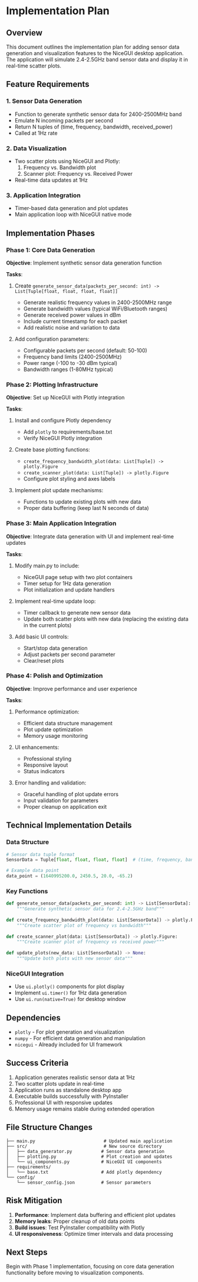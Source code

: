 # Implementation Plan

## Overview
This document outlines the implementation plan for adding sensor data generation and visualization features to the NiceGUI desktop application. The application will simulate 2.4-2.5GHz band sensor data and display it in real-time scatter plots.

## Feature Requirements

### 1. Sensor Data Generation
- Function to generate synthetic sensor data for 2400-2500MHz band
- Emulate N incoming packets per second
- Return N tuples of (time, frequency, bandwidth, received_power)
- Called at 1Hz rate

### 2. Data Visualization
- Two scatter plots using NiceGUI and Plotly:
  1. Frequency vs. Bandwidth plot
  2. Scanner plot: Frequency vs. Received Power
- Real-time data updates at 1Hz

### 3. Application Integration
- Timer-based data generation and plot updates
- Main application loop with NiceGUI native mode

## Implementation Phases

### Phase 1: Core Data Generation
**Objective**: Implement synthetic sensor data generation function

**Tasks**:
1. Create `generate_sensor_data(packets_per_second: int) -> List[Tuple[float, float, float, float]]`
   - Generate realistic frequency values in 2400-2500MHz range
   - Generate bandwidth values (typical WiFi/Bluetooth ranges)
   - Generate received power values in dBm
   - Include current timestamp for each packet
   - Add realistic noise and variation to data

2. Add configuration parameters:
   - Configurable packets per second (default: 50-100)
   - Frequency band limits (2400-2500MHz)
   - Power range (-100 to -30 dBm typical)
   - Bandwidth ranges (1-80MHz typical)

### Phase 2: Plotting Infrastructure
**Objective**: Set up NiceGUI with Plotly integration

**Tasks**:
1. Install and configure Plotly dependency
   - Add `plotly` to requirements/base.txt
   - Verify NiceGUI Plotly integration

2. Create base plotting functions:
   - `create_frequency_bandwidth_plot(data: List[Tuple]) -> plotly.Figure`
   - `create_scanner_plot(data: List[Tuple]) -> plotly.Figure`
   - Configure plot styling and axes labels

3. Implement plot update mechanisms:
   - Functions to update existing plots with new data
   - Proper data buffering (keep last N seconds of data)

### Phase 3: Main Application Integration
**Objective**: Integrate data generation with UI and implement real-time updates

**Tasks**:
1. Modify main.py to include:
   - NiceGUI page setup with two plot containers
   - Timer setup for 1Hz data generation
   - Plot initialization and update handlers

2. Implement real-time update loop:
   - Timer callback to generate new sensor data
   - Update both scatter plots with new data (replacing the existing data in the current plots)

3. Add basic UI controls:
   - Start/stop data generation
   - Adjust packets per second parameter
   - Clear/reset plots

### Phase 4: Polish and Optimization
**Objective**: Improve performance and user experience

**Tasks**:
1. Performance optimization:
   - Efficient data structure management
   - Plot update optimization
   - Memory usage monitoring

2. UI enhancements:
   - Professional styling
   - Responsive layout
   - Status indicators

3. Error handling and validation:
   - Graceful handling of plot update errors
   - Input validation for parameters
   - Proper cleanup on application exit

## Technical Implementation Details

### Data Structure
```python
# Sensor data tuple format
SensorData = Tuple[float, float, float, float]  # (time, frequency, bandwidth, power)

# Example data point
data_point = (1640995200.0, 2450.5, 20.0, -65.2)
```

### Key Functions
```python
def generate_sensor_data(packets_per_second: int) -> List[SensorData]:
    """Generate synthetic sensor data for 2.4-2.5GHz band"""
    
def create_frequency_bandwidth_plot(data: List[SensorData]) -> plotly.Figure:
    """Create scatter plot of frequency vs bandwidth"""
    
def create_scanner_plot(data: List[SensorData]) -> plotly.Figure:
    """Create scanner plot of frequency vs received power"""
    
def update_plots(new_data: List[SensorData]) -> None:
    """Update both plots with new sensor data"""
```

### NiceGUI Integration
- Use `ui.plotly()` components for plot display
- Implement `ui.timer()` for 1Hz data generation
- Use `ui.run(native=True)` for desktop window

## Dependencies
- `plotly` - For plot generation and visualization
- `numpy` - For efficient data generation and manipulation
- `nicegui` - Already included for UI framework

## Success Criteria
1. Application generates realistic sensor data at 1Hz
2. Two scatter plots update in real-time
3. Application runs as standalone desktop app
4. Executable builds successfully with PyInstaller
5. Professional UI with responsive updates
6. Memory usage remains stable during extended operation

## File Structure Changes
```
├── main.py                          # Updated main application
├── src/                             # New source directory
│   ├── data_generator.py           # Sensor data generation
│   ├── plotting.py                 # Plot creation and updates
│   └── ui_components.py            # NiceGUI UI components
├── requirements/
│   └── base.txt                    # Add plotly dependency
└── config/
    └── sensor_config.json          # Sensor parameters
```

## Risk Mitigation
1. **Performance**: Implement data buffering and efficient plot updates
2. **Memory leaks**: Proper cleanup of old data points
3. **Build issues**: Test PyInstaller compatibility with Plotly
4. **UI responsiveness**: Optimize timer intervals and data processing

## Next Steps
Begin with Phase 1 implementation, focusing on core data generation functionality before moving to visualization components.

